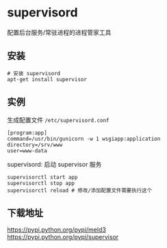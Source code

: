 # supervisord

配置后台服务/常驻进程的进程管家工具

## 安装

```
# 安装 supervisord
apt-get install supervisor
```

## 实例

生成配置文件 `/etc/supervisord.conf`

```
[program:app]
command=/usr/bin/gunicorn -w 1 wsgiapp:application
directory=/srv/www
user=www-data
```

supervisord: 启动 supervisor 服务

```
supervisorctl start app
supervisorctl stop app
supervisorctl reload # 修改/添加配置文件需要执行这个
```

## 下载地址

https://pypi.python.org/pypi/meld3  
https://pypi.python.org/pypi/supervisor  